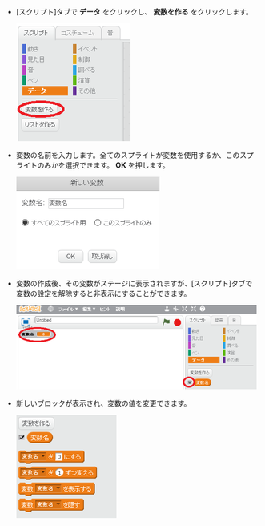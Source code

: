 + [スクリプト]タブで **データ** をクリックし、 **変数を作る** をクリックします。
    
    ![データブロック](images/data-blocks.png)

+ 変数の名前を入力します。全てのスプライトが変数を使用するか、このスプライトのみかを選択できます。 **OK** を押します。
    
    ![変数を作成する](images/create-variable.png)

+ 変数の作成後、その変数がステージに表示されますが、[スクリプト]タブで変数の設定を解除すると非表示にすることができます。
    
    ![変数ブロック](images/variable-show.png)

+ 新しいブロックが表示され、変数の値を変更できます。
    
    ![変数ブロック](images/variable-blocks.png)